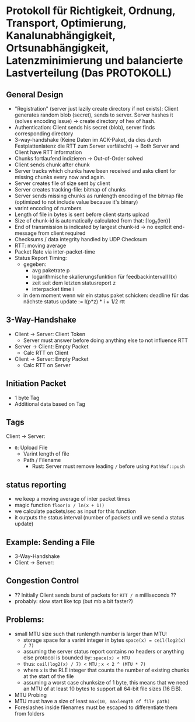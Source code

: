 # Protokoll für Richtigkeit, Ordnung, Transport, Optimierung, Kanalunabhängigkeit, Ortsunabhängigkeit, Latenzminimierung und balancierte Lastverteilung (Das PROTOKOLL)

## General Design

* "Registration" (server just lazily create directory if not exists): Client generates random blob (secret), sends to server. Server hashes it (solves encoding issue) → create directory of hex of hash.
* Authentication: Client sends his secret (blob), server finds corresponding directory
* 3-way-handshake (Keine Daten im ACK-Paket, da dies durch Festplattenlatenz die RTT zum Server verfälscht) → Both Server and Client have RTT information
* Chunks fortlaufend indizieren → Out-of-Order solved
* Client sends chunk after chunk
* Server tracks which chunks have been received and asks client for missing chunks every now and again.
* Server creates file of size sent by client
* Server creates tracking-file: bitmap of chunks
* Server sends missing chunks as runlength encoding of the bitmap file (optimized to not include value because it's binary)
* varint encoding of numbers
* Length of file in bytes is sent before client starts upload
* Size of chunk-id is automatically calculated from that: ⌈log₂(len)⌉
* End of transmission is indicated by largest chunk-id → no explicit end-message from client required
* Checksums / data integrity handled by UDP Checksum
* RTT: moving average
* Packet Rate via inter-packet-time
* Status Report Timing:
    - gegeben:
        + avg paketrate p
        + logarithmische skalierungsfunktion für feedbackintervall l(x)
        + zeit seit dem letzten statusreport z
        + interpacket time i
    - in dem moment wenn wir ein status paket schicken: deadline für das nächste status update := l(p*z) * i + 1/2 rtt

## 3-Way-Handshake

* Client → Server: Client Token
    - Server must answer before doing anything else to not influence RTT
* Server → Client: Empty Packet
    - Calc RTT on Client
* Client → Server: Empty Packet
    - Calc RTT on Server

## Initiation Packet

* 1 byte Tag
* Additional data based on Tag

## Tags

Client → Server:

* `0`: Upload File
    - Varint length of file
    - Path / Filename
        + Rust: Server must remove leading `/` before using `PathBuf::push`

## status reporting

* we keep a moving average of inter packet times
* magic function `floor(x / ln(x + 1))`
* we calculate packets/sec as input for this function
* it outputs the status interval (number of packets until we send a status update)

## Example: Sending a File

* 3-Way-Handshake
* Client → Server:


## Congestion Control

* ?? Initially Client sends burst of packets for `RTT / m` milliseconds ??
* probably: slow start like tcp (but mb a bit faster?)

## Problems:

* small MTU size such that runlength number is larger than MTU:
    - storage space for a varint integer in bytes `space(x) = ceil(log2(x) / 7)`
    - assuming the server status report contains no headers or anything else protocol is bounded by: `space(x) < MTU`
    - thus: `ceil(log2(x) / 7) < MTU` ; `x < 2 ^ (MTU * 7)`
    - where `x` is the RLE integer that counts the number of existing chunks at the start of the file
    - assuming a worst case chunksize of 1 byte, this means that we need an MTU of at least 10 bytes to support all 64-bit file sizes (16 EiB).
* MTU Probing
* MTU must have a size of least `max(10, maxlength of file path)`
* Foreslashes inside filenames must be escaped to differentiate them from folders

